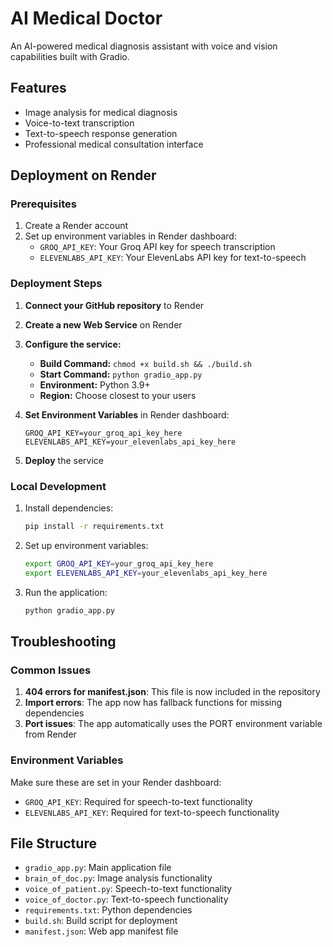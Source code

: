 # AI Medical Doctor

An AI-powered medical diagnosis assistant with voice and vision capabilities built with Gradio.

## Features

- Image analysis for medical diagnosis
- Voice-to-text transcription
- Text-to-speech response generation
- Professional medical consultation interface

## Deployment on Render

### Prerequisites

1. Create a Render account
2. Set up environment variables in Render dashboard:
   - `GROQ_API_KEY`: Your Groq API key for speech transcription
   - `ELEVENLABS_API_KEY`: Your ElevenLabs API key for text-to-speech

### Deployment Steps

1. **Connect your GitHub repository** to Render
2. **Create a new Web Service** on Render
3. **Configure the service:**
   - **Build Command:** `chmod +x build.sh && ./build.sh`
   - **Start Command:** `python gradio_app.py`
   - **Environment:** Python 3.9+
   - **Region:** Choose closest to your users

4. **Set Environment Variables** in Render dashboard:
   ```
   GROQ_API_KEY=your_groq_api_key_here
   ELEVENLABS_API_KEY=your_elevenlabs_api_key_here
   ```

5. **Deploy** the service

### Local Development

1. Install dependencies:
   ```bash
   pip install -r requirements.txt
   ```

2. Set up environment variables:
   ```bash
   export GROQ_API_KEY=your_groq_api_key_here
   export ELEVENLABS_API_KEY=your_elevenlabs_api_key_here
   ```

3. Run the application:
   ```bash
   python gradio_app.py
   ```

## Troubleshooting

### Common Issues

1. **404 errors for manifest.json**: This file is now included in the repository
2. **Import errors**: The app now has fallback functions for missing dependencies
3. **Port issues**: The app automatically uses the PORT environment variable from Render

### Environment Variables

Make sure these are set in your Render dashboard:
- `GROQ_API_KEY`: Required for speech-to-text functionality
- `ELEVENLABS_API_KEY`: Required for text-to-speech functionality

## File Structure

- `gradio_app.py`: Main application file
- `brain_of_doc.py`: Image analysis functionality
- `voice_of_patient.py`: Speech-to-text functionality
- `voice_of_doctor.py`: Text-to-speech functionality
- `requirements.txt`: Python dependencies
- `build.sh`: Build script for deployment
- `manifest.json`: Web app manifest file 